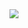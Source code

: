 <img src="https://img.shields.io/github/repo-size/Mikhaiel/Media?color=green&label=Repo%20total%20size&style=plastic">
<p align="center">

